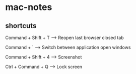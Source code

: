 # mac-notes


## shortcuts

Command + Shift + T --> Reopen last browser closed tab 

Command + \` --> Switch between application open windows

Command + Shift + 4 --> Screenshot

Ctrl + Command + Q --> Lock screen


